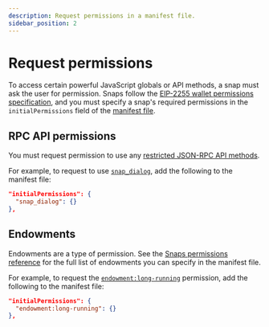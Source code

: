 ```yaml
---
description: Request permissions in a manifest file.
sidebar_position: 2
---
```


# Request permissions

To access certain powerful JavaScript globals or API methods, a snap must ask the user for permission.
Snaps follow the [EIP-2255 wallet permissions specification](https://eips.ethereum.org/EIPS/eip-2255),
and you must specify a snap's required permissions in the `initialPermissions` field of the
[manifest file](../concepts/anatomy.md#manifest-file).

## RPC API permissions

You must request permission to use any
[restricted JSON-RPC API methods](../reference/rpc-api.md#restricted-methods).

For example, to request to use [`snap_dialog`](../reference/rpc-api.md#snap_dialog), add the
following to the manifest file:

```json
"initialPermissions": {
  "snap_dialog": {}
},
```

## Endowments

Endowments are a type of permission.
See the [Snaps permissions reference](../reference/permissions.md) for the full list of endowments
you can specify in the manifest file.

For example, to request the [`endowment:long-running`](../reference/permissions.md#endowmentlong-running)
permission, add the following to the manifest file:

```json
"initialPermissions": {
  "endowment:long-running": {}
},
```
